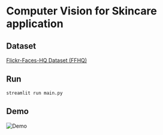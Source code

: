 # Computer Vision for Skincare application

## Dataset
[Flickr-Faces-HQ Dataset (FFHQ)](https://github.com/NVlabs/ffhq-dataset)

## Run
```
streamlit run main.py
```

## Demo
![Demo](images/demo.gif)

